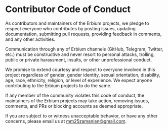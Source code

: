 # Contributor Code of Conduct

As contributors and maintainers of the Erbium projects, we pledge to respect everyone who contributes by posting issues, updating documentation, submitting pull requests, providing feedback in comments, and any other activities.

Communication through any of Erbium channels (GitHub, Telegram, Twitter, etc.) must be constructive and never resort to personal attacks, trolling, public or private harassment, insults, or other unprofessional conduct.

We promise to extend courtesy and respect to everyone involved in this project regardless of gender, gender identity, sexual orientation, disability, age, race, ethnicity, religion, or level of experience. We expect anyone contributing to the Erbium projects to do the same.

If any member of the community violates this code of conduct, the maintainers of the Erbium projects may take action, removing issues, comments, and PRs or blocking accounts as deemed appropriate.

If you are subject to or witness unacceptable behavior, or have any other concerns, please email us at [mm25zamanian@gmail.com](mailto:mm25zamanian@gmail.com).
